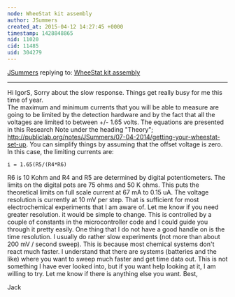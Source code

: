 ```yaml
---
node: WheeStat kit assembly
author: JSummers
created_at: 2015-04-12 14:27:45 +0000
timestamp: 1428848865
nid: 11020
cid: 11485
uid: 304279
---
```




[JSummers](../profile/JSummers) replying to: [WheeStat kit assembly](../notes/JSummers/08-07-2014/wheestat-kit-assembly)

----
Hi IgorS,  Sorry about the slow response.  Things get really busy for me this time of year.  
The maximum and minimum currents that you will be able to measure are going to be limited by the detection hardware and by the fact that all the voltages are limited to between +/- 1.65 volts.  The equations are presented in this Research Note under the heading "Theory"; http://publiclab.org/notes/JSummers/07-04-2014/getting-your-wheestat-set-up.
You can simplify things by assuming that the offset voltage is zero.  In this case, the limiting currents are:

    i = 1.65(R5/(R4*R6)
R6 is 10 Kohm and R4 and R5 are determined by digital potentiometers.  The limits on the digital pots are 75 ohms and 50 K ohms.  This puts the theoretical limits on full scale current at 67 mA to 0.15 uA. 
The voltage resolution is currently at 10 mV per step.  That is sufficient for most electrochemical experiments that I am aware of.  Let me know if you need greater resolution.  it would be simple to change.  This is controlled by a couple of constants in the microcontroller code and I could guide you through it pretty easily.
One thing that I do not have a good handle on is the time resolution.  I usually do rather slow experiments (not more than about 200 mV / second sweep).  This is because most chemical systems don't react much faster.   I understand that there are systems (batteries and the like) where you want to sweep much faster and get time data out.  This is not something I have ever looked into, but if you want help looking at it, I am willing to try.
Let me know if there is anything else you want.
Best,

Jack
 
